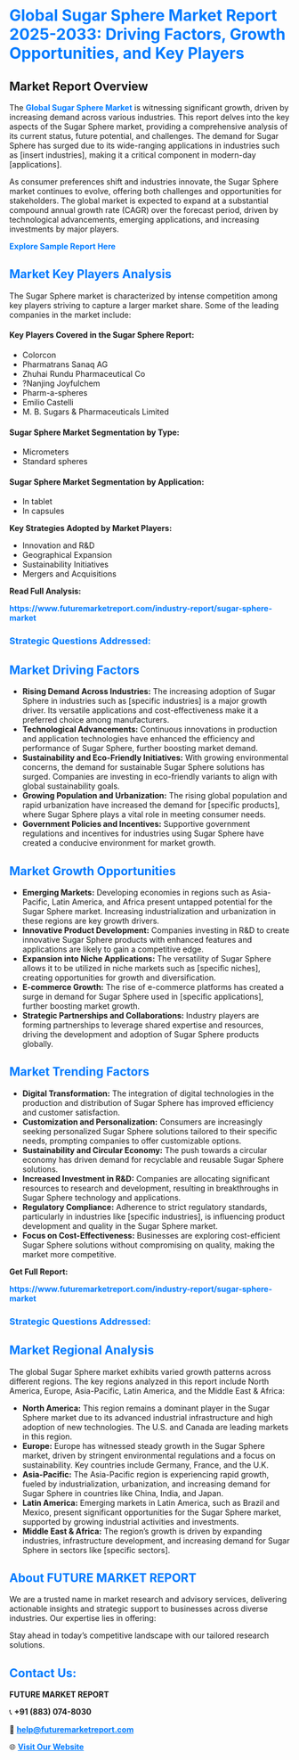 <h1 style="color: #007BFF;">Global Sugar Sphere Market Report 2025-2033: Driving Factors, Growth Opportunities, and Key Players</h1>

<section id="overview">
<h2>Market Report Overview</h2>
<p>The <a href="https://www.futuremarketreport.com/industry-report/sugar-sphere-market" style="color: #007BFF; text-decoration: none;"><strong>Global Sugar Sphere Market</strong></a> is witnessing significant growth, driven by increasing demand across various industries. This report delves into the key aspects of the Sugar Sphere market, providing a comprehensive analysis of its current status, future potential, and challenges. The demand for Sugar Sphere has surged due to its wide-ranging applications in industries such as [insert industries], making it a critical component in modern-day [applications].</p>
<p>As consumer preferences shift and industries innovate, the Sugar Sphere market continues to evolve, offering both challenges and opportunities for stakeholders. The global market is expected to expand at a substantial compound annual growth rate (CAGR) over the forecast period, driven by technological advancements, emerging applications, and increasing investments by major players.</p>
</section>

<section id="overview">
<p><a href="https://www.futuremarketreport.com/request-sample/reportId=80321" style="color: #007BFF; text-decoration: none;"><strong>Explore Sample Report Here</strong></a></p>
</section>

<section id="key-players">
<h2 style="color: #007BFF;">Market Key Players Analysis</h2>
<p>The Sugar Sphere market is characterized by intense competition among key players striving to capture a larger market share. Some of the leading companies in the market include:</p>
<h4>Key Players Covered in the Sugar Sphere Report:</h4>
<ul><li>Colorcon</li><li>Pharmatrans Sanaq AG</li><li>Zhuhai Rundu Pharmaceutical Co</li><li>?Nanjing Joyfulchem</li><li>Pharm-a-spheres</li><li>Emilio Castelli</li><li>M. B. Sugars &amp; Pharmaceuticals Limited</li></ul>
<h4>Sugar Sphere Market Segmentation by Type:</h4>
<ul><li>Micrometers</li><li>Standard spheres</li></ul>

<h4>Sugar Sphere Market Segmentation by Application:</h4>
<ul><li>In tablet</li><li>In capsules</li></ul>
<p><strong>Key Strategies Adopted by Market Players:</strong></p>
<ul>
<li>Innovation and R&D</li>
<li>Geographical Expansion</li>
<li>Sustainability Initiatives</li>
<li>Mergers and Acquisitions</li>
</ul>
</section>

<section>
<p><strong>Read Full Analysis: </strong></p><a href="https://www.futuremarketreport.com/industry-report/sugar-sphere-market" style="color: #007BFF; text-decoration: none;"><strong>https://www.futuremarketreport.com/industry-report/sugar-sphere-market</strong></a>
<h3 style="color: #007BFF;">Strategic Questions Addressed:</h3>
</section>

<section id="driving-factors">
<h2 style="color: #007BFF;">Market Driving Factors</h2>
<ul>
<li><strong>Rising Demand Across Industries:</strong> The increasing adoption of Sugar Sphere in industries such as [specific industries] is a major growth driver. Its versatile applications and cost-effectiveness make it a preferred choice among manufacturers.</li>
<li><strong>Technological Advancements:</strong> Continuous innovations in production and application technologies have enhanced the efficiency and performance of Sugar Sphere, further boosting market demand.</li>
<li><strong>Sustainability and Eco-Friendly Initiatives:</strong> With growing environmental concerns, the demand for sustainable Sugar Sphere solutions has surged. Companies are investing in eco-friendly variants to align with global sustainability goals.</li>
<li><strong>Growing Population and Urbanization:</strong> The rising global population and rapid urbanization have increased the demand for [specific products], where Sugar Sphere plays a vital role in meeting consumer needs.</li>
<li><strong>Government Policies and Incentives:</strong> Supportive government regulations and incentives for industries using Sugar Sphere have created a conducive environment for market growth.</li>
</ul>
</section>

<section id="growth-opportunities">
<h2 style="color: #007BFF;">Market Growth Opportunities</h2>
<ul>
<li><strong>Emerging Markets:</strong> Developing economies in regions such as Asia-Pacific, Latin America, and Africa present untapped potential for the Sugar Sphere market. Increasing industrialization and urbanization in these regions are key growth drivers.</li>
<li><strong>Innovative Product Development:</strong> Companies investing in R&D to create innovative Sugar Sphere products with enhanced features and applications are likely to gain a competitive edge.</li>
<li><strong>Expansion into Niche Applications:</strong> The versatility of Sugar Sphere allows it to be utilized in niche markets such as [specific niches], creating opportunities for growth and diversification.</li>
<li><strong>E-commerce Growth:</strong> The rise of e-commerce platforms has created a surge in demand for Sugar Sphere used in [specific applications], further boosting market growth.</li>
<li><strong>Strategic Partnerships and Collaborations:</strong> Industry players are forming partnerships to leverage shared expertise and resources, driving the development and adoption of Sugar Sphere products globally.</li>
</ul>
</section>

<section id="trending-factors">
<h2 style="color: #007BFF;">Market Trending Factors</h2>
<ul>
<li><strong>Digital Transformation:</strong> The integration of digital technologies in the production and distribution of Sugar Sphere has improved efficiency and customer satisfaction.</li>
<li><strong>Customization and Personalization:</strong> Consumers are increasingly seeking personalized Sugar Sphere solutions tailored to their specific needs, prompting companies to offer customizable options.</li>
<li><strong>Sustainability and Circular Economy:</strong> The push towards a circular economy has driven demand for recyclable and reusable Sugar Sphere solutions.</li>
<li><strong>Increased Investment in R&D:</strong> Companies are allocating significant resources to research and development, resulting in breakthroughs in Sugar Sphere technology and applications.</li>
<li><strong>Regulatory Compliance:</strong> Adherence to strict regulatory standards, particularly in industries like [specific industries], is influencing product development and quality in the Sugar Sphere market.</li>
<li><strong>Focus on Cost-Effectiveness:</strong> Businesses are exploring cost-efficient Sugar Sphere solutions without compromising on quality, making the market more competitive.</li>
</ul>
</section>

<section>
<p><strong>Get Full Report: </strong></p><a href="https://www.futuremarketreport.com/industry-report/sugar-sphere-market" style="color: #007BFF; text-decoration: none;"><strong>https://www.futuremarketreport.com/industry-report/sugar-sphere-market</strong></a>
<h3 style="color: #007BFF;">Strategic Questions Addressed:</h3>
</section>


<section id="regional-analysis">
<h2 style="color: #007BFF;">Market Regional Analysis</h2>
<p>The global Sugar Sphere market exhibits varied growth patterns across different regions. The key regions analyzed in this report include North America, Europe, Asia-Pacific, Latin America, and the Middle East & Africa:</p>
<ul>
<li><strong>North America:</strong> This region remains a dominant player in the Sugar Sphere market due to its advanced industrial infrastructure and high adoption of new technologies. The U.S. and Canada are leading markets in this region.</li>
<li><strong>Europe:</strong> Europe has witnessed steady growth in the Sugar Sphere market, driven by stringent environmental regulations and a focus on sustainability. Key countries include Germany, France, and the U.K.</li>
<li><strong>Asia-Pacific:</strong> The Asia-Pacific region is experiencing rapid growth, fueled by industrialization, urbanization, and increasing demand for Sugar Sphere in countries like China, India, and Japan.</li>
<li><strong>Latin America:</strong> Emerging markets in Latin America, such as Brazil and Mexico, present significant opportunities for the Sugar Sphere market, supported by growing industrial activities and investments.</li>
<li><strong>Middle East & Africa:</strong> The region’s growth is driven by expanding industries, infrastructure development, and increasing demand for Sugar Sphere in sectors like [specific sectors].</li>
</ul>
</section>

<footer>
<h2 style="color: #007BFF;">About FUTURE MARKET REPORT</h2>
<p>We are a trusted name in market research and advisory services, delivering actionable insights and strategic support to businesses across diverse industries. Our expertise lies in offering:</p>

<p>Stay ahead in today’s competitive landscape with our tailored research solutions.</p>

<h2 style="color: #007BFF;">Contact Us:</h2>
<p><strong>FUTURE MARKET REPORT</strong></p>
<p>📞 <strong>+91 (883) 074-8030</strong></p>
<p>📧 <strong><a href="mailto:help@futuremarketreport.com" style="color: #007BFF;">help@futuremarketreport.com</a></strong></p>
<p>🌐 <strong><a href="https://www.futuremarketreport.com/" style="color: #007BFF;">Visit Our Website</a></strong></p>
</footer>